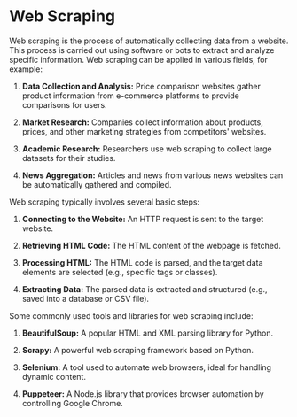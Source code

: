 # Web Scraping

Web scraping is the process of automatically collecting data from a website. This process is carried out using software or bots to extract and analyze specific information. Web scraping can be applied in various fields, for example:

1. **Data Collection and Analysis:** Price comparison websites gather product information from e-commerce platforms to provide comparisons for users.

2. **Market Research:** Companies collect information about products, prices, and other marketing strategies from competitors' websites.

3. **Academic Research:** Researchers use web scraping to collect large datasets for their studies.

4. **News Aggregation:** Articles and news from various news websites can be automatically gathered and compiled.

Web scraping typically involves several basic steps:

1. **Connecting to the Website:** An HTTP request is sent to the target website.

2. **Retrieving HTML Code:** The HTML content of the webpage is fetched.

3. **Processing HTML:** The HTML code is parsed, and the target data elements are selected (e.g., specific tags or classes).

4. **Extracting Data:** The parsed data is extracted and structured (e.g., saved into a database or CSV file).

Some commonly used tools and libraries for web scraping include:

1. **BeautifulSoup:** A popular HTML and XML parsing library for Python.

2. **Scrapy:** A powerful web scraping framework based on Python.

3. **Selenium:** A tool used to automate web browsers, ideal for handling dynamic content.

4. **Puppeteer:** A Node.js library that provides browser automation by controlling Google Chrome.
